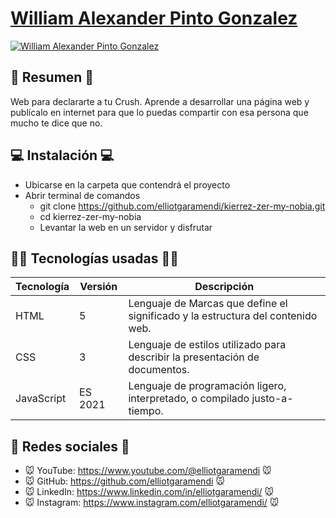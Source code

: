# [William Alexander Pinto Gonzalez](https://williamp04.github.io/developer-WILLIAM-PG/)

[![William Alexander Pinto Gonzalez](https://i.postimg.cc/fbMRVXsH/kierrez-zer-my-nobia.png)](https://elliotgaramendi.github.io/kierrez-zer-my-nobia/)

## 📜 Resumen 📜
Web para declararte a tu Crush. Aprende a desarrollar una página web y publícalo en internet para que lo puedas compartir con esa persona que mucho te dice que no.

## 💻 Instalación 💻
- Ubicarse en la carpeta que contendrá el proyecto
- Abrir terminal de comandos
  - git clone https://github.com/elliotgaramendi/kierrez-zer-my-nobia.git
  - cd kierrez-zer-my-nobia
  - Levantar la web en un servidor y disfrutar

## 👨‍💻 Tecnologías usadas 👨‍💻
| Tecnología | Versión | Descripción                                                                     |
|------------|---------|---------------------------------------------------------------------------------|
| HTML       | 5       | Lenguaje de Marcas que define el significado y la estructura del contenido web. |
| CSS        | 3       | Lenguaje de estilos utilizado para describir la presentación de documentos.     |
| JavaScript | ES 2021 | Lenguaje de programación ligero, interpretado, o compilado justo-a-tiempo.      |

## 🤗 Redes sociales 🤗
- 🐭 YouTube: https://www.youtube.com/@elliotgaramendi 🐭
- 🐭 GitHub: https://github.com/elliotgaramendi 🐭
- 🐭 LinkedIn: https://www.linkedin.com/in/elliotgaramendi/ 🐭
- 🐭 Instagram: https://www.instagram.com/elliotgaramendi/ 🐭